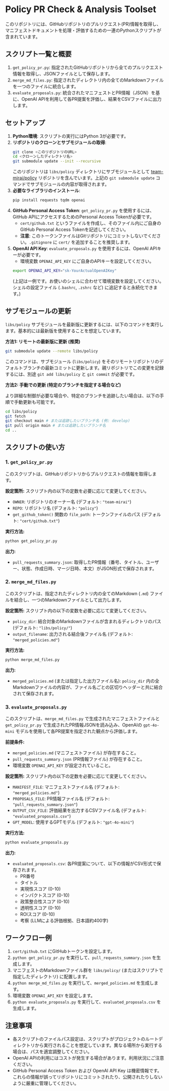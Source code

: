 # Policy PR Check & Analysis Toolset

このリポジトリには、GitHubリポジトリのプルリクエスト(PR)情報を取得し、マニフェストドキュメントを処理・評価するための一連のPythonスクリプトが含まれています。

## スクリプト一覧と概要

1.  `get_policy_pr.py`: 指定されたGitHubリポジトリから全てのプルリクエスト情報を取得し、JSONファイルとして保存します。
2.  `merge_md_files.py`: 指定されたディレクトリ内の全てのMarkdownファイルを一つのファイルに統合します。
3.  `evaluate_proposals.py`: 統合されたマニフェストとPR情報（JSON）を基に、OpenAI APIを利用して各PR提案を評価し、結果をCSVファイルに出力します。

## セットアップ

1.  **Python環境**: スクリプトの実行にはPython 3が必要です。
2.  **リポジトリのクローンとサブモジュールの取得**:
    ```bash
    git clone <このリポジトリのURL>
    cd <クローンしたディレクトリ名>
    git submodule update --init --recursive
    ```
    このリポジトリは `libs/policy` ディレクトリにサブモジュールとして [team-mirai/policy](https://github.com/team-mirai/policy) リポジトリを含んでいます。上記の `git submodule update` コマンドでサブモジュールの内容が取得されます。
3.  **必要なライブラリのインストール**:
    ```bash
    pip install requests tqdm openai
    ```
4.  **GitHub Personal Access Token**: `get_policy_pr.py` を使用するには、GitHub APIにアクセスするためのPersonal Access Tokenが必要です。
    *   `cert/github.txt` というファイルを作成し、そのファイル内にご自身のGitHub Personal Access Tokenを記述してください。
    *   **注意**: このトークンファイルはGitリポジトリにコミットしないでください。`.gitignore` に `cert/` を追加することを推奨します。
5.  **OpenAI API Key**: `evaluate_proposals.py` を使用するには、OpenAI APIキーが必要です。
    *   環境変数 `OPENAI_API_KEY` にご自身のAPIキーを設定してください。
    ```bash
    export OPENAI_API_KEY="sk-YourActualOpenAIKey"
    ```
    (上記は一例です。お使いのシェルに合わせて環境変数を設定してください。シェルの設定ファイル (`.bashrc`, `.zshrc` など) に追記すると永続化できます。)

## サブモジュールの更新

`libs/policy` サブモジュールを最新版に更新するには、以下のコマンドを実行します。基本的には最新版を使用することを想定しています。

**方法1: リモートの最新版に更新 (推奨)**

```bash
git submodule update --remote libs/policy
```
このコマンドは、サブモジュール (`libs/policy`) をそのリモートリポジトリのデフォルトブランチの最新コミットに更新します。親リポジトリでこの変更を記録するには、別途 `git add libs/policy` と `git commit` が必要です。

**方法2: 手動での更新 (特定のブランチを指定する場合など)**

より詳細な制御が必要な場合や、特定のブランチを追跡したい場合は、以下の手順で手動更新も可能です。

```bash
cd libs/policy
git fetch
git checkout main # または追跡したいブランチ名 (例: develop)
git pull origin main # または追跡したいブランチ名
cd ..
```

## スクリプトの使い方

### 1. `get_policy_pr.py`

このスクリプトは、GitHubリポジトリからプルリクエストの情報を取得します。

**設定箇所:**
スクリプト内の以下の定数を必要に応じて変更してください。
*   `OWNER`: リポジトリのオーナー名 (デフォルト: `"team-mirai"`)
*   `REPO`: リポジトリ名 (デフォルト: `"policy"`)
*   `get_github_token()` 関数の `file_path`: トークンファイルのパス (デフォルト: `"cert/github.txt"`)

**実行方法:**
```bash
python get_policy_pr.py
```

**出力:**
*   `pull_requests_summary.json`: 取得したPR情報（番号、タイトル、ユーザー、状態、作成日時、マージ日時、本文）がJSON形式で保存されます。

### 2. `merge_md_files.py`

このスクリプトは、指定されたディレクトリ内の全てのMarkdown (`.md`) ファイルを結合し、一つのMarkdownファイルとして出力します。

**設定箇所:**
スクリプト内の以下の変数を必要に応じて変更してください。
*   `policy_dir`: 結合対象のMarkdownファイルが含まれるディレクトリのパス (デフォルト: `"libs/policy/"`)
*   `output_filename`: 出力される結合後ファイル名 (デフォルト: `"merged_policies.md"`)

**実行方法:**
```bash
python merge_md_files.py
```

**出力:**
*   `merged_policies.md` (または指定した出力ファイル名): `policy_dir` 内の全Markdownファイルの内容が、ファイル名ごとの区切りヘッダーと共に結合されて保存されます。

### 3. `evaluate_proposals.py`

このスクリプトは、`merge_md_files.py` で生成されたマニフェストファイルと `get_policy_pr.py` で生成されたPR情報JSONを読み込み、OpenAIの `gpt-4o-mini` モデルを使用して各PR提案を指定された観点から評価します。

**前提条件:**
*   `merged_policies.md` (マニフェストファイル) が存在すること。
*   `pull_requests_summary.json` (PR情報ファイル) が存在すること。
*   環境変数 `OPENAI_API_KEY` が設定されていること。

**設定箇所:**
スクリプト内の以下の定数を必要に応じて変更してください。
*   `MANIFEST_FILE`: マニフェストファイル名 (デフォルト: `"merged_policies.md"`)
*   `PROPOSALS_FILE`: PR情報ファイル名 (デフォルト: `"pull_requests_summary.json"`)
*   `OUTPUT_CSV_FILE`: 評価結果を出力するCSVファイル名 (デフォルト: `"evaluated_proposals.csv"`)
*   `GPT_MODEL`: 使用するGPTモデル (デフォルト: `"gpt-4o-mini"`)

**実行方法:**
```bash
python evaluate_proposals.py
```

**出力:**
*   `evaluated_proposals.csv`: 各PR提案について、以下の情報がCSV形式で保存されます。
    *   PR番号
    *   タイトル
    *   実現性スコア (0-10)
    *   インパクトスコア (0-10)
    *   政策整合性スコア (0-10)
    *   透明性スコア (0-10)
    *   ROIスコア (0-10)
    *   考察 (LLMによる評価根拠、日本語約400字)

## ワークフロー例

1.  `cert/github.txt` にGitHubトークンを設定します。
2.  `python get_policy_pr.py` を実行して、`pull_requests_summary.json` を生成します。
3.  マニフェストのMarkdownファイル群を `libs/policy/` (またはスクリプトで指定したディレクトリ) に配置します。
4.  `python merge_md_files.py` を実行して、`merged_policies.md` を生成します。
5.  環境変数 `OPENAI_API_KEY` を設定します。
6.  `python evaluate_proposals.py` を実行して、`evaluated_proposals.csv` を生成します。

## 注意事項

*   各スクリプトのファイルパス設定は、スクリプトがプロジェクトのルートディレクトリから実行されることを想定しています。異なる場所から実行する場合は、パスを適宜調整してください。
*   OpenAI APIの利用にはコストが発生する場合があります。利用状況にご注意ください。
*   GitHub Personal Access Token および OpenAI API Key は機密情報です。これらの情報が誤ってリポジトリにコミットされたり、公開されたりしないように厳重に管理してください。 